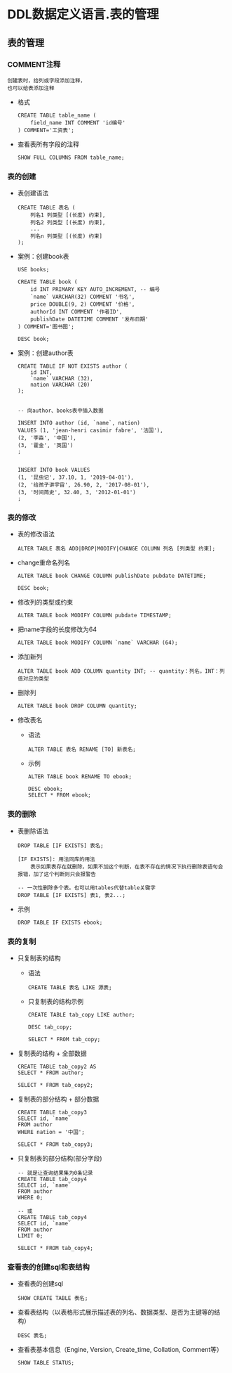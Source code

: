 DDL数据定义语言.表的管理
==


## 表的管理
### COMMENT注释
```text
创建表时，给列或字段添加注释，
也可以给表添加注释
```

* 格式
    ```mysql
    CREATE TABLE table_name (
        field_name INT COMMENT 'id编号'
    ) COMMENT='工资表';
    ```

* 查看表所有字段的注释
    ```mysql
    SHOW FULL COLUMNS FROM table_name;
    ```
    
### 表的创建
* 表创建语法
    ```text
    CREATE TABLE 表名 (
        列名1 列类型 [(长度) 约束],
        列名2 列类型 [(长度) 约束],
        ...
        列名n 列类型 [(长度) 约束]
    );
    ```

* 案例：创建book表
    ```mysql
    USE books;
    
    CREATE TABLE book (
        id INT PRIMARY KEY AUTO_INCREMENT, -- 编号
        `name` VARCHAR(32) COMMENT '书名',
        price DOUBLE(9, 2) COMMENT '价格',
        authorId INT COMMENT '作者ID',
        publishDate DATETIME COMMENT '发布日期'
    ) COMMENT='图书图';
    
    DESC book;
    ```

* 案例：创建author表
    ```mysql
    CREATE TABLE IF NOT EXISTS author (
        id INT,
        `name` VARCHAR (32),
        nation VARCHAR (20)
    );
    
    
    -- 向author、books表中插入数据
    
    INSERT INTO author (id, `name`, nation)
    VALUES (1, 'jean-henri casimir fabre', '法国'),
    (2, '李淼', '中国'),
    (3, '霍金', '英国')
    ;
    
    
    INSERT INTO book VALUES
    (1, '昆虫记', 37.10, 1, '2019-04-01'),
    (2, '给孩子讲宇宙', 26.90, 2, '2017-08-01'),
    (3, '时间简史', 32.40, 3, '2012-01-01')
    ;
    ```

### 表的修改
* 表的修改语法
    ```text
    ALTER TABLE 表名 ADD|DROP|MODIFY|CHANGE COLUMN 列名 [列类型 约束];
    ```
* change重命名列名
    ```mysql
    ALTER TABLE book CHANGE COLUMN publishDate pubdate DATETIME;
    
    DESC book;
    ```

* 修改列的类型或约束
    ```mysql
    ALTER TABLE book MODIFY COLUMN pubdate TIMESTAMP;
    ```

* 把name字段的长度修改为64
    ```mysql
    ALTER TABLE book MODIFY COLUMN `name` VARCHAR (64);
    ```

* 添加新列
    ```mysql
    ALTER TABLE book ADD COLUMN quantity INT; -- quantity：列名，INT：列值对应的类型
    ```

* 删除列
    ```mysql
    ALTER TABLE book DROP COLUMN quantity;
    ```

* 修改表名
    * 语法
        ```
        ALTER TABLE 表名 RENAME [TO] 新表名;
        ```
    * 示例
        ```mysql
        ALTER TABLE book RENAME TO ebook;
        
        DESC ebook;
        SELECT * FROM ebook;
        ```

### 表的删除
* 表删除语法
    ```text
    DROP TABLE [IF EXISTS] 表名;
    
    [IF EXISTS]: 用法同库的用法
        表示如果表存在就删除，如果不加这个判断，在表不存在的情况下执行删除表语句会报错，加了这个判断则只会报警告
    
    -- 一次性删除多个表。也可以用tables代替table关键字
    DROP TABLE [IF EXISTS] 表1, 表2...;
    ```

* 示例
    ```mysql
    DROP TABLE IF EXISTS ebook;
    ```

### 表的复制
* 只复制表的结构
    * 语法
        ```text
        CREATE TABLE 表名 LIKE 源表;
        ```
        
    * 只复制表的结构示例
        ```mysql
        CREATE TABLE tab_copy LIKE author;
        
        DESC tab_copy;
        
        SELECT * FROM tab_copy;
        ```

* 复制表的结构 + 全部数据
    ```mysql
    CREATE TABLE tab_copy2 AS
    SELECT * FROM author;
    
    SELECT * FROM tab_copy2;
    ```

* 复制表的部分结构 + 部分数据
    ```mysql
    CREATE TABLE tab_copy3
    SELECT id, `name`
    FROM author
    WHERE nation = '中国';
    
    SELECT * FROM tab_copy3;
    ```

* 只复制表的部分结构(部分字段)
    ```mysql
    -- 就是让查询结果集为0条记录
    CREATE TABLE tab_copy4
    SELECT id, `name`
    FROM author
    WHERE 0;
    
    -- 或
    CREATE TABLE tab_copy4
    SELECT id, `name`
    FROM author
    LIMIT 0;
    
    SELECT * FROM tab_copy4;
    ```

### 查看表的创建sql和表结构
* 查看表的创建sql
    ```
    SHOW CREATE TABLE 表名;
    ```
* 查看表结构（以表格形式展示描述表的列名、数据类型、是否为主键等的结构）
    ```
    DESC 表名;
    ```
* 查看表基本信息（Engine, Version, Create_time, Collation, Comment等）
    ```mysql
    SHOW TABLE STATUS;
    ```
